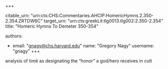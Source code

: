 +++


citable_urn: "urn:cts:CHS:Commentaries.AHCIP:HomericHymns.2.350-2.354.ZRTDW6C"
target_urn: "urn:cts:greekLit:tlg0013.tlg002:2.350-2.354"
title: "Homeric Hymns To Demeter 350-354"

authors:
- email: "gnagy@chs.harvard.edu"
  name: "Gregory Nagy"
  username: "gnagy"
+++

<p>analysis of timē as designating the “honor” a god/hero receives in cult</p>